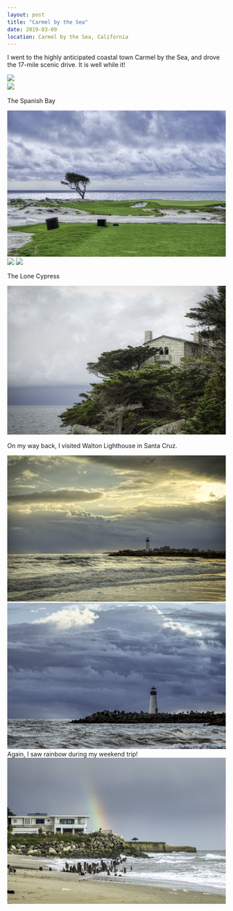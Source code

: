 ```yaml
---
layout: post
title: "Carmel by the Sea"
date: 2019-03-09
location: Carmel by the Sea, California
---
```

I went to the highly anticipated coastal town Carmel by the Sea, and drove the 17-mile scenic drive. It is well while it!

<div class="post-image">
    <img src="img/carmel/DSC02122.png">
</div>

<div class="post-image">
    <img src="img/carmel/DSC02130.png">
    <p class="post-image-caption">The Spanish Bay</p>
</div>

<div class="post-image">
    <img src="img/carmel/DSC02163.png">
</div>

<div class="post-image post-image--split">
    <img src="img/carmel/DSC02179.png" />
    <img src="img/carmel/DSC02193.png" />
      <p class="post-image-caption">The Lone Cypress</p>
</div>

<div class="post-image">
    <img src="img/carmel/DSC02203.png">
</div>

On my way back, I visited Walton Lighthouse in Santa Cruz.
<div class="post-image">
    <img src="img/carmel/DSC02217.png">
</div>
<div class="post-image">
    <img src="img/carmel/DSC02232.png">
</div>
Again, I saw rainbow during my weekend trip!
<div class="post-image">
    <img src="img/carmel/DSC02212.png">
</div>
